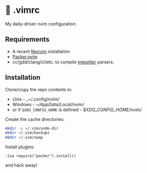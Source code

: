 # 📜 .vimrc

My daily-driver nvim configuration.

## Requirements

* A recent [Neovim](https://neovim.io/) installation
* [Packer.nvim](https://github.com/wbthomason/packer.nvim)
* cc/gdd/clang/cl/etc. to compile [treesitter](https://github.com/nvim-treesitter/nvim-treesitter) parsers.

## Installation

Clone/copy the repo contents in:

* Unix - _~/.config/nvim/
* Windows - _~/AppData/Local/nvim/_
* or if `$XDG_CONFIG_HOME` is defined - _$XDG_CONFIG_HOME/nvim/_

Create the cache directories:
```sh
mkdir -p ~/.vim/undo-dir
mkdir ~/.vim/backups
mkdir ~/.vim/swap
```

Install plugins:

```vim
:lua require("packer").install()
```

and hack away!
